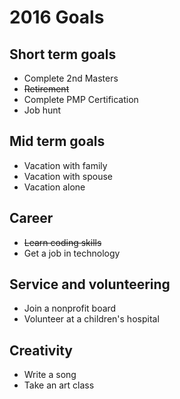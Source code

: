# 2016 Goals

## Short term goals
 * Complete 2nd Masters
 * ~~Retirement~~
 * Complete PMP Certification
 * Job hunt

## Mid term goals
 * Vacation with family
 * Vacation with spouse
 * Vacation alone
 
## Career
 * ~~Learn coding skills~~
 * Get a job in technology

## Service and volunteering
 * Join a nonprofit board
 * Volunteer at a children's hospital
 
## Creativity
* Write a song
* Take an art class
